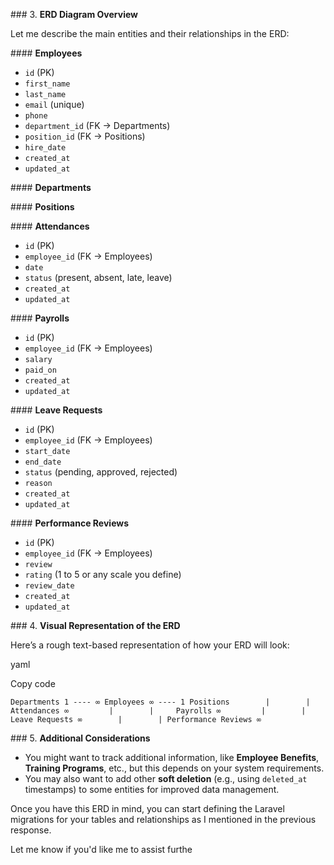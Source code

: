
​### 3. **ERD Diagram Overview**

Let me describe the main entities and their relationships in the ERD:

​#### **Employees**

- `id` (PK)
- `first_name`
- `last_name`
- `email` (unique)
- `phone`
- `department_id` (FK -> Departments)
- `position_id` (FK -> Positions)
- `hire_date`
- `created_at`
- `updated_at`

​#### **Departments**
<!-- 
- `id` (PK)      
- `name`
- `created_at`
- `updated_at` -->

​#### **Positions**

<!-- - `id` (PK)
- `title`
- `created_at`
- `updated_at` -->

​#### **Attendances**

- `id` (PK)
- `employee_id` (FK -> Employees)
- `date`
- `status` (present, absent, late, leave)
- `created_at`
- `updated_at`

​#### **Payrolls**

- `id` (PK)
- `employee_id` (FK -> Employees)
- `salary`
- `paid_on`
- `created_at`
- `updated_at`

​#### **Leave Requests**

- `id` (PK)
- `employee_id` (FK -> Employees)
- `start_date`
- `end_date`
- `status` (pending, approved, rejected)
- `reason`
- `created_at`
- `updated_at`

​#### **Performance Reviews**

- `id` (PK)
- `employee_id` (FK -> Employees)
- `review`
- `rating` (1 to 5 or any scale you define)
- `review_date`
- `created_at`
- `updated_at`

​### 4. **Visual Representation of the ERD**

Here’s a rough text-based representation of how your ERD will look:

yaml

Copy code

`Departments 1 ---- ∞ Employees ∞ ---- 1 Positions        |        |     Attendances ∞         |        |     Payrolls ∞         |        |    Leave Requests ∞        |        | Performance Reviews ∞`

​### 5. **Additional Considerations**

- You might want to track additional information, like **Employee Benefits**, **Training Programs**, etc., but this depends on your system requirements.
- You may also want to add other **soft deletion** (e.g., using `deleted_at` timestamps) to some entities for improved data management.

Once you have this ERD in mind, you can start defining the Laravel migrations for your tables and relationships as I mentioned in the previous response.

Let me know if you'd like me to assist furthe